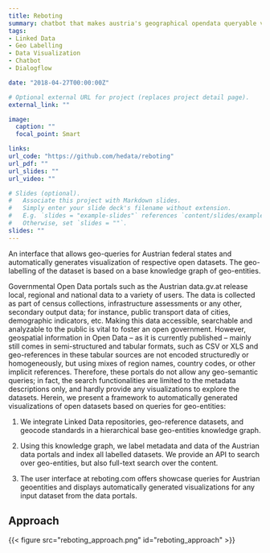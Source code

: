 ```yaml
---
title: Reboting
summary: chatbot that makes austria's geographical opendata queryable via visualizations for human beings.
tags:
- Linked Data
- Geo Labelling
- Data Visualization
- Chatbot
- Dialogflow

date: "2018-04-27T00:00:00Z"

# Optional external URL for project (replaces project detail page).
external_link: ""

image:
  caption: ""
  focal_point: Smart

links:
url_code: "https://github.com/hedata/reboting"
url_pdf: ""
url_slides: ""
url_video: ""

# Slides (optional).
#   Associate this project with Markdown slides.
#   Simply enter your slide deck's filename without extension.
#   E.g. `slides = "example-slides"` references `content/slides/example-slides.md`.
#   Otherwise, set `slides = ""`.
slides: ""
---
```


An interface that allows geo-queries for Austrian federal states and automatically generates visualization of respective open datasets. The geo-labelling of the dataset is based on a base knowledge graph of geo-entities.

Governmental Open Data portals such as the Austrian data.gv.at release local,
regional and national data to a variety of users. The data is collected as part
of census collections, infrastructure assessments or any other, secondary output
data; for instance, public transport data of cities, demographic indicators, etc.
Making this data accessible, searchable and analyzable to the public is vital to
foster an open government. However, geospatial information in Open Data –
as it is currently published – mainly still comes in semi-structured and tabular
formats, such as CSV or XLS  and geo-references in these tabular sources are
not encoded structuredly or homogeneously, but using mixes of region names,
country codes, or other implicit references. Therefore, these portals do not allow
any geo-semantic queries; in fact, the search functionalities are limited to the
metadata descriptions only, and hardly provide any visualizations to explore the
datasets. Herein, we present a framework to automatically generated visualizations of open datasets based on queries for geo-entities:

1. We integrate Linked Data repositories, geo-reference datasets, and geocode
standards in a hierarchical base geo-entities knowledge graph.

2. Using this knowledge graph, we label metadata and data of the Austrian
data portals and index all labelled datasets. We provide an API to search
over geo-entities, but also full-text search over the content.

3. The user interface at reboting.com offers showcase queries for Austrian geoentities and displays automatically generated visualizations for any input
dataset from the data portals.

## Approach

{{< figure src="reboting_approach.png" id="reboting_approach" >}}
